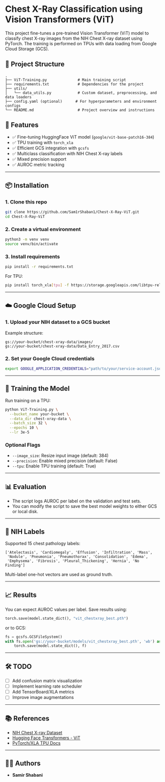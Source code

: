 ﻿# Chest X-Ray Classification using Vision Transformers (ViT)

This project fine-tunes a pre-trained Vision Transformer (ViT) model to classify chest X-ray images from the NIH Chest X-ray dataset using PyTorch. The training is performed on TPUs with data loading from Google Cloud Storage (GCS).

## 📁 Project Structure

```
.
├── ViT-Training.py              # Main training script
├── requirements.txt             # Dependencies for the project
├── utils/
│   └── data_utils.py            # Custom dataset, preprocessing, and data loaders
├── config.yaml (optional)      # For hyperparameters and environment configs
└── README.md                    # Project overview and instructions
```

## 🚀 Features

- ✅ Fine-tuning HuggingFace ViT model (`google/vit-base-patch16-384`)
- ✅ TPU training with `torch_xla`
- ✅ Efficient GCS integration with `gcsfs`
- ✅ Multiclass classification with NIH Chest X-ray labels
- ✅ Mixed precision support
- ✅ AUROC metric tracking

---

## 📦 Installation

### 1. Clone this repo

```bash
git clone https://github.com/Sam1rShaban1/Chest-X-Ray-ViT.git
cd Chest-X-Ray-ViT
```

### 2. Create a virtual environment

```bash
python3 -m venv venv
source venv/bin/activate
```

### 3. Install requirements

```bash
pip install -r requirements.txt
```

For TPU:
```bash
pip install torch_xla[tpu] -f https://storage.googleapis.com/libtpu-releases/index.html
```

---

## ☁️ Google Cloud Setup

### 1. Upload your NIH dataset to a GCS bucket

Example structure:
```
gs://your-bucket/chest-xray-data/images/
gs://your-bucket/chest-xray-data/Data_Entry_2017.csv
```

### 2. Set your Google Cloud credentials

```bash
export GOOGLE_APPLICATION_CREDENTIALS="path/to/your/service-account.json"
```

---

## 🧠 Training the Model

Run training on a TPU:

```bash
python ViT-Training.py \
  --bucket_name your-bucket \
  --data_dir chest-xray-data \
  --batch_size 32 \
  --epochs 10 \
  --lr 3e-5
```

### Optional Flags

- `--image_size`: Resize input image (default: 384)
- `--precision`: Enable mixed precision (default: False)
- `--tpu`: Enable TPU training (default: True)

---

## 📊 Evaluation

- The script logs AUROC per label on the validation and test sets.
- You can modify the script to save the best model weights to either GCS or local disk.

---

## 📝 NIH Labels

Supported 15 chest pathology labels:
```
['Atelectasis', 'Cardiomegaly', 'Effusion', 'Infiltration', 'Mass',
 'Nodule', 'Pneumonia', 'Pneumothorax', 'Consolidation', 'Edema',
 'Emphysema', 'Fibrosis', 'Pleural_Thickening', 'Hernia', 'No Finding']
```

Multi-label one-hot vectors are used as ground truth.

---

## 📈 Results

You can expect AUROC values per label. Save results using:

```python
torch.save(model.state_dict(), "vit_chestxray_best.pth")
```

or to GCS:

```python
fs = gcsfs.GCSFileSystem()
with fs.open('gs://your-bucket/models/vit_chestxray_best.pth', 'wb') as f:
    torch.save(model.state_dict(), f)
```

---

## 🛠️ TODO

- [ ] Add confusion matrix visualization
- [ ] Implement learning rate scheduler
- [ ] Add TensorBoard/XLA metrics
- [ ] Improve image augmentations

---

## 📚 References

- [NIH Chest X-ray Dataset](https://www.kaggle.com/nih-chest-xrays/data)
- [Hugging Face Transformers - ViT](https://huggingface.co/google/vit-base-patch16-224-in21k)
- [PyTorch/XLA TPU Docs](https://pytorch.org/xla/)

---

## 👨‍⚕️ Authors

- **Samir Shabani** 

